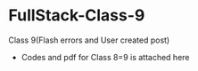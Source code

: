 # FullStack-Class-9
Class 9(Flash errors and User created post)

* Codes and pdf for Class 8=9 is attached here